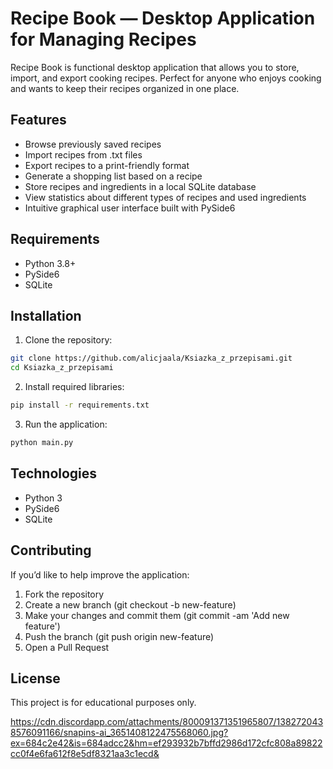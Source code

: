 # Recipe Book — Desktop Application for Managing Recipes

Recipe Book is functional desktop application that allows you to store, import, and export cooking recipes. Perfect for anyone who enjoys cooking and wants to keep their recipes organized in one place.

## Features

- Browse previously saved recipes
- Import recipes from .txt files
- Export recipes to a print-friendly format
- Generate a shopping list based on a recipe
- Store recipes and ingredients in a local SQLite database
- View statistics about different types of recipes and used ingredients
- Intuitive graphical user interface built with PySide6

## Requirements

- Python 3.8+
- PySide6
- SQLite

## Installation

1. Clone the repository:

```bash
git clone https://github.com/alicjaala/Ksiazka_z_przepisami.git
cd Ksiazka_z_przepisami
```

2. Install required libraries:

```bash
pip install -r requirements.txt
```

3. Run the application:
   
```bash
python main.py
```

## Technologies

- Python 3
- PySide6
- SQLite

## Contributing

If you’d like to help improve the application:

1. Fork the repository
2. Create a new branch (git checkout -b new-feature)
3. Make your changes and commit them (git commit -am 'Add new feature')
4. Push the branch (git push origin new-feature)
5. Open a Pull Request

## License
This project is for educational purposes only.


https://cdn.discordapp.com/attachments/800091371351965807/1382720438576091166/snapins-ai_3651408122475568060.jpg?ex=684c2e42&is=684adcc2&hm=ef293932b7bffd2986d172cfc808a89822cc0f4e6fa612f8e5df8321aa3c1ecd&
